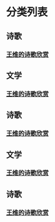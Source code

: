# 分类列表

## 诗歌

### [王维的诗歌欣赏](#example)

## 文学

### [王维的诗歌欣赏](#example)

## 诗歌

### [王维的诗歌欣赏](#example)

## 文学

### [王维的诗歌欣赏](#example)

## 诗歌

### [王维的诗歌欣赏](#example)

